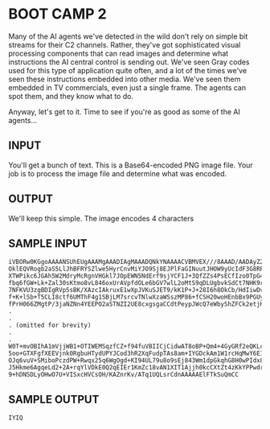 <!-- RATING: HARD -->
<!-- NAME:  BOOT CAMP 2 -->
<!-- GENERATOR: generate.pl -->
# BOOT CAMP 2

Many of the AI agents we've detected in the wild don't rely on simple bit streams for their C2 channels. Rather, they've got sophisticated visual processing components that can read images and determine what instructions the AI central control is sending out. We've seen Gray codes used for this type of application quite often, and a lot of the times we've seen these instructions embedded into other media. We've seen them embedded in TV commercials, even just a single frame. The agents can spot them, and they know what to do.  

Anyway, let's get to it. Time to see if you're as good as some of the AI agents... 

## INPUT
You'll get a bunch of text. This is a Base64-encoded PNG image file. Your job is to process the image file and determine what was encoded. 

## OUTPUT
We'll keep this simple. The image encodes 4 characters
## SAMPLE INPUT
	iVBORw0KGgoAAAANSUhEUgAAAMgAAADIAgMAAADQNkYNAAAACVBMVEX///8AAAD/AADAyZ2wAAAF
	OklEQVRogb2aS5LlJhBFRYSZlwe5HyrCnvMiYJO9Sj8EJPlFaGINuutJHOW9yUcIdF3G8RPrfeRg
	XTWPikc6JGAh5W2MdryMcRgnVHGkl7JOpEWN5NdErf9sjYCF1J+3QfZZs4PsECfIzo0TpG4S7RJu
	fbq6fGW+Lk+Zal30sKtmo8vL846oxUrAVpfdOLe6bGV7wlL2oMtS9qDLUgbvkSdCt7NHK9rMoxWt
	7NFKVU3zgBDIgRVp5sBK/XAzcIAkruxE1wXpJVKuSJET9/kK1P+J+28I6h8OkCb/HdIiwDv3zQfx
	f+K+lSb+T5CLI8ctf6UMThF4g1SBjLM7srcvTNlwXzaWSszMP86+fCSH20woHEnbBx9PGUyDvpnp
	fPrH066ZMgtP/3jaNZNn4YEEPO2aSTNZI2UE8cxgsgaCCdtPeypJWcQ7eWbyShZFCk2etjKdF1It
	.
	.
	. (omitted for brevity)
	.
	.
	W0T+mvOBIhA1mVjjWB1+OTIWEMSqzfCZ+f94fuVBIICjCidwAT8oBP+Qm4+4GyGRf2eQKLc4gxpu
	5oo+GTXFgfXEEVjnk0RgbuHTydUPYJCod3hR2XqFudpTAs8am+IYGDckAm1W1rcHqMwY6E1dVJkx
	OJq6vuV+SMiboPczdPW+Rwqx25q6WgOgd+KI94UL79u8o9sEj843Wm1dpGkqhG8H0wPIdx8Uif5n
	J5Hkme6AgqeLd2+2A+rqYlVDkE0Q2qEIEr1KmZc18vAN1XIT1Ajjh0kcCXtZt4zKkYPPwdrCcELk
	9+hDNSDLyOHwO7U+VISxcHVCsOH/KAZnrKv/ATq1UQLsrCdnAAAAAElFTkSuQmCC

## SAMPLE OUTPUT
	IYIQ
